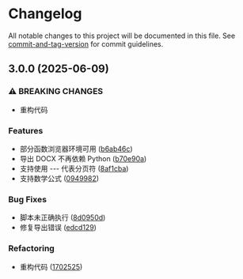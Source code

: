 # Changelog

All notable changes to this project will be documented in this file. See [commit-and-tag-version](https://github.com/absolute-version/commit-and-tag-version) for commit guidelines.

## 3.0.0 (2025-06-09)


### ⚠ BREAKING CHANGES

* 重构代码

### Features

* 部分函数浏览器环境可用 ([b6ab46c](https://github.com/LeafYeeXYZ/MarkdownPaper/commit/b6ab46c111baf62dd2a97e51fd1804edc4ffe357))
* 导出 DOCX 不再依赖 Python ([b70e90a](https://github.com/LeafYeeXYZ/MarkdownPaper/commit/b70e90a72abc1bf345c94197832ebcfd89ef55bd))
* 支持使用 --- 代表分页符 ([8af1cba](https://github.com/LeafYeeXYZ/MarkdownPaper/commit/8af1cba5d01e0eccfa0f4abb2f2e030c767e7174))
* 支持数学公式 ([0949982](https://github.com/LeafYeeXYZ/MarkdownPaper/commit/0949982383231a64745a64e6eec281f75ce468af))


### Bug Fixes

* 脚本未正确执行 ([8d0950d](https://github.com/LeafYeeXYZ/MarkdownPaper/commit/8d0950d4c00223bf7525dd4c2fe2e279de7f9c0d))
* 修复导出错误 ([edcd129](https://github.com/LeafYeeXYZ/MarkdownPaper/commit/edcd1299e30ebfbd5edc23ecd06f60572a1d33bf))


### Refactoring

* 重构代码 ([1702525](https://github.com/LeafYeeXYZ/MarkdownPaper/commit/1702525d7bf4a9470de8aeabb0cad1e7abff6e56))
